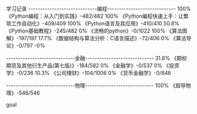 学习记录
-----------------------------编程-----------------------------
100%  《Python编程：从入门到实践》-482/482 
100%  《Python编程快速上手：让繁琐工作自动化》-409/409 
100%  《Python语言及其应用》-410/410 
50.8% 《Python基础教程》-245/482 
0%    《流畅的python》-0/1022 
100%  《算法图解》-197/197 
17.7% 《数据结构与算法分析：C语言描述》-72/406 
0%    《算法导论》-0/797 -0%

-----------------------------金融-----------------------------
31.6% 《期权期货及其他衍生产品(第七版)》-184/582 
0%    《金融学》-0/537
0%    《投资学》-0/236
10.3% 《公司理财》-104/1006
0%    《货币金融学》-0/846

-----------------------------物理-----------------------------
100%  《超导物理》-546/546 


goal